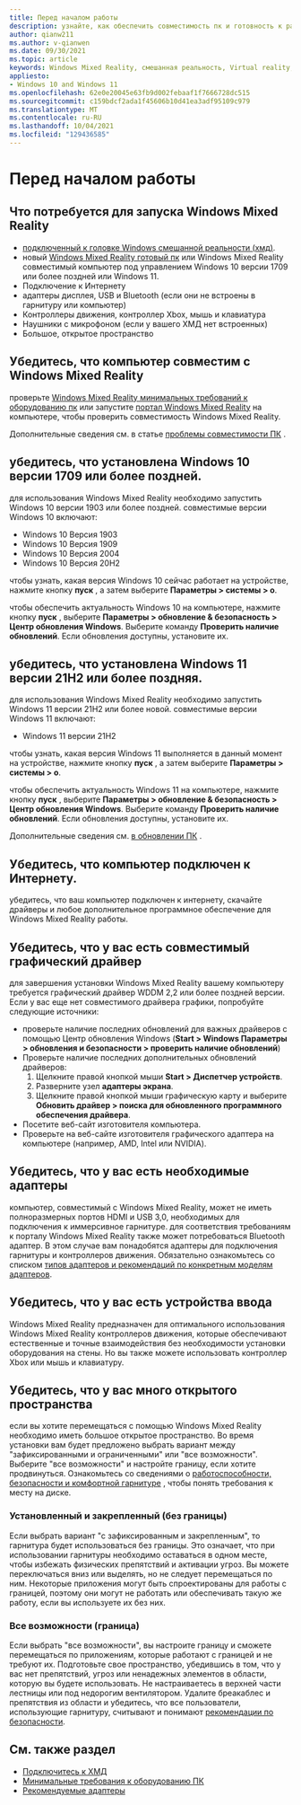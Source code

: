 ```yaml
---
title: Перед началом работы
description: узнайте, как обеспечить совместимость пк и готовность к работе для различных Windows Mixed Reality приложений.
author: qianw211
ms.author: v-qianwen
ms.date: 09/30/2021
ms.topic: article
keywords: Windows Mixed Reality, смешанная реальность, Virtual reality, VR, MR, совместимый, совместимость, начало работы, настройка, пк, требования к системе
appliesto:
- Windows 10 and Windows 11
ms.openlocfilehash: 62e0e20045e63fb9d002febaaf1f7666728dc515
ms.sourcegitcommit: c159bdcf2ada1f45606b10d41ea3adf95109c979
ms.translationtype: MT
ms.contentlocale: ru-RU
ms.lasthandoff: 10/04/2021
ms.locfileid: "129436585"
---
```

# <a name="before-you-start"></a>Перед началом работы

## <a name="what-youll-need-to-run-windows-mixed-reality"></a>Что потребуется для запуска Windows Mixed Reality

* [подключенный к головке Windows смешанной реальности (хмд)](https://www.microsoft.com/en-us/windows/windows-mixed-reality-devices).
* новый [Windows Mixed Reality готовый пк](https://support.microsoft.com/en-us/help/4039260/windows-10-mixed-reality-pc-hardware-guidelines) или Windows Mixed Reality совместимый компьютер под управлением Windows 10 версии 1709 или более поздней или Windows 11.
* Подключение к Интернету
* адаптеры дисплея, USB и Bluetooth (если они не встроены в гарнитуру или компьютер)
* Контроллеры движения, контроллер Xbox, мышь и клавиатура
* Наушники с микрофоном (если у вашего ХМД нет встроенных)
* Большое, открытое пространство

## <a name="make-sure-your-pc-is-compatible-with-windows-mixed-reality"></a>Убедитесь, что компьютер совместим с Windows Mixed Reality

проверьте [Windows Mixed Reality минимальных требований к оборудованию пк](windows-mixed-reality-minimum-pc-hardware-compatibility-guidelines.md) или запустите [портал Windows Mixed Reality](install-windows-mixed-reality.md#launch-mixed-reality-portal) на компьютере, чтобы проверить совместимость Windows Mixed Reality.

Дополнительные сведения см. в статье [проблемы совместимости ПК](https://support.microsoft.com/help/4045777/windows-10-get-help-with-pc-compatibility-in-windows-mixed-reality) .

## <a name="make-sure-you-have-the-windows-10-version-1709-or-newer-installed"></a>убедитесь, что установлена Windows 10 версии 1709 или более поздней.

для использования Windows Mixed Reality необходимо запустить Windows 10 версии 1903 или более поздней. совместимые версии Windows 10 включают:

* Windows 10 Версия 1903
* Windows 10 Версия 1909
* Windows 10 Версия 2004
* Windows 10 Версия 20H2

чтобы узнать, какая версия Windows 10 сейчас работает на устройстве, нажмите кнопку **пуск** , а затем выберите **Параметры > системы > о**.

чтобы обеспечить актуальность Windows 10 на компьютере, нажмите кнопку **пуск** , выберите **Параметры > обновление & безопасность > Центр обновления Windows**.  Выберите команду **Проверить наличие обновлений**. Если обновления доступны, установите их.

## <a name="make-sure-you-have-the-windows-11-version-21h2-or-newer-installed"></a>убедитесь, что установлена Windows 11 версии 21H2 или более поздняя.

для использования Windows Mixed Reality необходимо запустить Windows 11 версии 21H2 или более новой. совместимые версии Windows 11 включают:

* Windows 11 версии 21H2

чтобы узнать, какая версия Windows 11 выполняется в данный момент на устройстве, нажмите кнопку **пуск** , а затем выберите **Параметры > системы > о**.

чтобы обеспечить актуальность Windows 11 на компьютере, нажмите кнопку **пуск** , выберите **Параметры > обновление & безопасность > Центр обновления Windows**.  Выберите команду **Проверить наличие обновлений**. Если обновления доступны, установите их.

Дополнительные сведения см. [в обновлении ПК](https://support.microsoft.com/help/12373/windows-update-faq) .

## <a name="make-sure-your-pc-is-connected-to-the-internet"></a>Убедитесь, что компьютер подключен к Интернету.

убедитесь, что ваш компьютер подключен к интернету, скачайте драйверы и любое дополнительное программное обеспечение для Windows Mixed Reality работы.

## <a name="make-sure-you-have-a-compatible-graphics-driver"></a>Убедитесь, что у вас есть совместимый графический драйвер

для завершения установки Windows Mixed Reality вашему компьютеру требуется графический драйвер WDDM 2,2 или более поздней версии. Если у вас еще нет совместимого драйвера графики, попробуйте следующие источники:

* проверьте наличие последних обновлений для важных драйверов с помощью Центр обновления Windows (**Start > Windows Параметры > обновления и безопасности > проверить наличие обновлений**)
* Проверьте наличие последних дополнительных обновлений драйверов:
    1. Щелкните правой кнопкой мыши **Start > Диспетчер устройств**.
    2. Разверните узел **адаптеры экрана**.
    3. Щелкните правой кнопкой мыши графическую карту и выберите **Обновить драйвер > поиска для обновленного программного обеспечения драйвера**.
* Посетите веб-сайт изготовителя компьютера.
* Проверьте на веб-сайте изготовителя графического адаптера на компьютере (например, AMD, Intel или NVIDIA).

## <a name="make-sure-that-you-have-any-required-adapters"></a>Убедитесь, что у вас есть необходимые адаптеры

компьютер, совместимый с Windows Mixed Reality, может не иметь полноразмерных портов HDMI и USB 3,0, необходимых для подключения к иммерсивное гарнитуре. для соответствия требованиям к порталу Windows Mixed Reality также может потребоваться Bluetooth адаптер.  В этом случае вам понадобятся адаптеры для подключения гарнитуры и контроллеров движения. Обязательно ознакомьтесь со списком [типов адаптеров и рекомендаций по конкретным моделям адаптеров](recommended-adapters-for-windows-mixed-reality-capable-pcs.md).

## <a name="make-sure-that-you-have-input-devices"></a>Убедитесь, что у вас есть устройства ввода

Windows Mixed Reality предназначен для оптимального использования Windows Mixed Reality контроллеров движения, которые обеспечивают естественные и точные взаимодействия без необходимости установки оборудования на стены. Но вы также можете использовать контроллер Xbox или мышь и клавиатуру.

## <a name="make-sure-that-you-have-a-large-open-space"></a>Убедитесь, что у вас много открытого пространства

если вы хотите перемещаться с помощью Windows Mixed Reality необходимо иметь большое открытое пространство.  Во время установки вам будет предложено выбрать вариант между "зафиксированными и ограниченными" или "все возможности". Выберите "все возможности" и настройте границу, если хотите продвинуться. Ознакомьтесь со сведениями о [работоспособности, безопасности и комфортной гарнитуре](wmr-health-safety-comfort.md) , чтобы понять требования к месту на диске.

### <a name="seated-and-standing-no-boundary"></a>Установленный и закрепленный (без границы)

Если выбрать вариант "с зафиксированным и закрепленным", то гарнитура будет использоваться без границы. Это означает, что при использовании гарнитуры необходимо оставаться в одном месте, чтобы избежать физических препятствий и активации угроз. Вы можете переключаться вниз или выделять, но не следует перемещаться по ним. Некоторые приложения могут быть спроектированы для работы с границей, поэтому они могут не работать или обеспечивать такую же работу, если вы используете их без них.

### <a name="all-experiences-boundary"></a>Все возможности (граница)

Если выбрать "все возможности", вы настроите границу и сможете перемещаться по приложениям, которые работают с границей и не требуют их. Подготовьте свое пространство, убедившись в том, что у вас нет препятствий, угроз или ненадежных элементов в области, которую вы будете использовать. Не настраиваетесь в верхней части лестницы или под недорогим вентилятором. Удалите бреакаблес и препятствия из области и убедитесь, что все пользователи, использующие гарнитуру, считывают и понимают [рекомендации по безопасности](https://support.microsoft.com/en-us/help/4039969/windows-10-mixed-reality-immersive-headset-health-safety-comfort).

## <a name="see-also"></a>См. также раздел

* [Подключитесь к ХМД](plug-in-your-headset.md)
* [Минимальные требования к оборудованию ПК](windows-mixed-reality-minimum-pc-hardware-compatibility-guidelines.md)
* [Рекомендуемые адаптеры](recommended-adapters-for-windows-mixed-reality-capable-pcs.md)